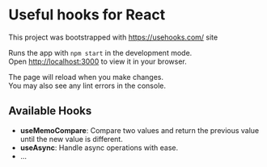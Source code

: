 # Useful hooks for React
This project was bootstrapped with https://usehooks.com/ site

Runs the app with `npm start` in the development mode.\
Open [http://localhost:3000](http://localhost:3000) to view it in your browser.

The page will reload when you make changes.\
You may also see any lint errors in the console.

## Available Hooks
- **useMemoCompare**: Compare two values and return the previous value until the new value is different.
- **useAsync**: Handle async operations with ease.
- ...
